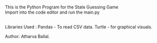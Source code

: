 This is the Python Program for the State Guessing Game <br>
Import into the code editor and run the main.py <br><br>

Libraries Used : 
Pandas - To read CSV data.
Turtle - for graphical visuals.


Author: Atharva Ballal.
